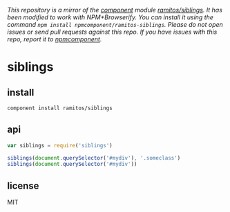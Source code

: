 *This repository is a mirror of the [component](http://component.io) module [ramitos/siblings](http://github.com/ramitos/siblings). It has been modified to work with NPM+Browserify. You can install it using the command `npm install npmcomponent/ramitos-siblings`. Please do not open issues or send pull requests against this repo. If you have issues with this repo, report it to [npmcomponent](https://github.com/airportyh/npmcomponent).*
# siblings

## install

```bash
component install ramitos/siblings
```

## api

```js
var siblings = require('siblings')

siblings(document.querySelector('#mydiv'), '.someclass')
siblings(document.querySelector('#mydiv'))
```

## license

MIT